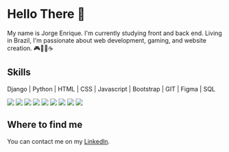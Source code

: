 # Hello There 👋

My name is Jorge Enrique. I'm currently studying front and back end. Living in Brazil, I'm passionate about web development, gaming, and website creation. 
🎮👨‍💼☕

## Skills

Django | Python | HTML | CSS | Javascript | Bootstrap | GIT | Figma | SQL

<div>
  <img src="https://img.shields.io/badge/Django-092E20?style=for-the-badge&logo=django&logoColor=green"><!-- Django -->
  <img src="https://img.shields.io/badge/Python-3776AB?style=for-the-badge&logo=python&logoColor=white"><!-- Python -->
  <img src="https://img.shields.io/badge/JavaScript-F7DF1E?style=for-the-badge&logo=javascript&logoColor=black"><!-- JavaScript -->
  <img src="https://img.shields.io/badge/HTML5-E34F26?style=for-the-badge&logo=html5&logoColor=white"><!-- HTML5 -->
  <img src="https://img.shields.io/badge/CSS3-1572B6?style=for-the-badge&logo=css3&logoColor=white"><!-- CSS3 -->
  <img src="https://img.shields.io/badge/Bootstrap-7952B3?style=flat&logo=bootstrap&logoColor=white"><!-- Bootstrap -->
  <img src="https://img.shields.io/badge/GitHub-181717?style=flat&logo=github&logoColor=white"><!-- Github -->
  <img src="https://img.shields.io/badge/Figma-F24E1E?style=for-the-badge&logo=figma&logoColor=white"><!-- Figma -->
  <img src="https://img.shields.io/badge/SQLite-003B57?style=flat&logo=sqlite&logoColor=white"><!-- SQL -->
</div>

## Where to find me

You can contact me on my <a href="in/jorge-enrique-26a50b105">Linkedln</a>.

